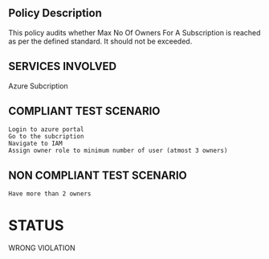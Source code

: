 
## Policy Description
This policy audits whether Max No Of Owners For A Subscription is reached as per the defined standard. It should not be exceeded.

## SERVICES INVOLVED
 Azure Subcription

## COMPLIANT TEST SCENARIO
    Login to azure portal
    Go to the subcription
    Navigate to IAM
    Assign owner role to minimum number of user (atmost 3 owners)

## NON COMPLIANT TEST SCENARIO
    Have more than 2 owners


# STATUS 
   WRONG VIOLATION



